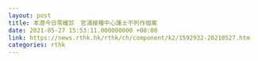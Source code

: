 ```yaml
---
layout: post
title: 本港今日零確診　官涌接種中心護士不列作個案
date: 2021-05-27 15:53:11.000000000 +08:00
link: https://news.rthk.hk/rthk/ch/component/k2/1592932-20210527.htm
categories: rthk
---
```



